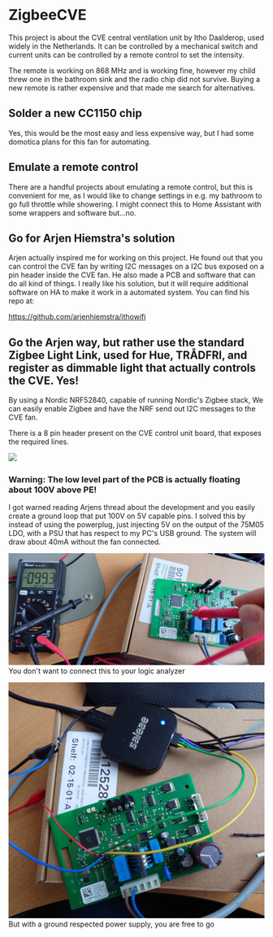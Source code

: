
# ZigbeeCVE


This project is about the CVE central ventilation unit by Itho Daalderop, used widely in the Netherlands. It can be controlled by a mechanical switch and current units can be controlled by a remote control to set the intensity.

The remote is working on 868 MHz and is working fine, however my child threw one in the bathroom sink and the radio chip did not survive. Buying a new remote is rather expensive and that made me search for alternatives.

## Solder a new CC1150 chip
Yes, this would be the most easy and less expensive way, but I had some domotica plans for this fan for automating.

## Emulate a remote control
There are a handful projects about emulating a remote control, but this is convenient for me, as I would like to change settings in e.g. my bathroom to go full throttle while showering. I might connect this to Home Assistant with some wrappers and software but...no.

## Go for Arjen Hiemstra's solution

Arjen actually inspired me for working on this project. He found out that you can control the CVE fan by writing I2C messages on a I2C bus exposed on a pin header inside the CVE fan. He also made a PCB and software that can do all kind of things. I really like his solution, but it will require additional software on HA to make it work in a automated system. You can find his repo at:

https://github.com/arjenhiemstra/ithowifi

## Go the Arjen way, but rather use the standard Zigbee Light Link, used for Hue, TRÅDFRI, and register as dimmable light that actually controls the CVE. Yes!

By using a Nordic NRF52840, capable of running Nordic's Zigbee stack, We can easily enable Zigbee and have the NRF send out I2C messages to the CVE fan.

There is a 8 pin header present on the CVE control unit board, that exposes the required lines.

![](img/cve-fan1.png)

### Warning: The low level part of the PCB is actually floating about 100V above PE! 
I got warned reading Arjens thread about the development and you easily create a ground loop that put 100V on 5V capable pins. I solved this by instead of using the powerplug, just injecting 5V on the output of the 75M05 LDO, with a PSU that has respect to my PC's USB ground. The system will draw about 40mA without the fan connected.

![](img/cve-fan2.jpg)
You don't want to connect this to your logic analyzer

![](img/cve-fan3.jpg)
But with a ground respected power supply, you are free to go













